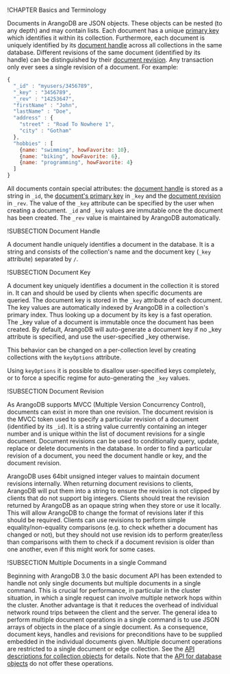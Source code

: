 !CHAPTER Basics and Terminology

Documents in ArangoDB are JSON objects. These objects can be nested (to
any depth) and may contain lists. Each document has a unique 
[primary key](../../Appendix/Glossary.md#document-key) which 
identifies it within its collection. Furthermore, each document is 
uniquely identified
by its [document handle](../../Appendix/Glossary.md#document-handle) 
across all collections in the same database. Different revisions of
the same document (identified by its handle) can be distinguished by their 
[document revision](../../Appendix/Glossary.md#document-revision).
Any transaction only ever sees a single revision of a document.
For example:

```js
{
  "_id" : "myusers/3456789",
  "_key" : "3456789",
  "_rev" : "14253647",
  "firstName" : "John",
  "lastName" : "Doe",
  "address" : {
    "street" : "Road To Nowhere 1",
    "city" : "Gotham"
  },
  "hobbies" : [
    {name: "swimming", howFavorite: 10},
    {name: "biking", howFavorite: 6},
    {name: "programming", howFavorite: 4}
  ]
}
```

All documents contain special attributes: the 
[document handle](../../Appendix/Glossary.md#document-handle) is stored
as a string in `_id`, the
[document's primary key](../../Appendix/Glossary.md#document-key) in 
`_key` and the 
[document revision](../../Appendix/Glossary.md#document-revision) in
`_rev`. The value of the `_key` attribute can be specified by the user when
creating a document. `_id` and `_key` values are immutable once the document
has been created. The `_rev` value is maintained by ArangoDB automatically.


!SUBSECTION Document Handle

A document handle uniquely identifies a document in the database. It
is a string and consists of the collection's name and the document key
(`_key` attribute) separated by `/`.


!SUBSECTION Document Key

A document key uniquely identifies a document in the collection it is
stored in. It can and should be used by clients when specific documents
are queried. The document key is stored in the `_key` attribute of
each document. The key values are automatically indexed by ArangoDB in
a collection's primary index. Thus looking up a document by its
key is a fast operation. The _key value of a document is
immutable once the document has been created. By default, ArangoDB will
auto-generate a document key if no _key attribute is specified, and use
the user-specified _key otherwise.

This behavior can be changed on a per-collection level by creating
collections with the `keyOptions` attribute.

Using `keyOptions` it is possible to disallow user-specified keys
completely, or to force a specific regime for auto-generating the `_key`
values.


!SUBSECTION Document Revision

As ArangoDB supports MVCC (Multiple Version Concurrency Control),
documents can exist in more than one
revision. The document revision is the MVCC token used to specify 
a particular revision of a document (identified by its `_id`). 
It is a string value currently
containing an integer number and is unique within the list of document
revisions for a single document. Document revisions can be used to
conditionally query, update, replace or delete documents in the database. In
order to find a particular revision of a document, you need the document
handle or key, and the document revision.

ArangoDB uses 64bit unsigned integer values to maintain
document revisions internally. When returning document revisions to
clients, ArangoDB will put them into a string to ensure the revision
is not clipped by clients that do not support big integers. Clients
should treat the revision returned by ArangoDB as an opaque string
when they store or use it locally. This will allow ArangoDB to change
the format of revisions later if this should be required. Clients can
use revisions to perform simple equality/non-equality comparisons
(e.g. to check whether a document has changed or not), but they should
not use revision ids to perform greater/less than comparisons with them
to check if a document revision is older than one another, even if this
might work for some cases.


!SUBSECTION Multiple Documents in a single Command

Beginning with ArangoDB 3.0 the basic document API has been extended
to handle not only single documents but multiple documents in a single
command. This is crucial for performance, in particular in the cluster
situation, in which a single request can involve multiple network hops
within the cluster. Another advantage is that it reduces the overhead of
individual network round trips between the client
and the server. The general idea to perform multiple document operations 
in a single command is to use JSON arrays of objects in the place of a 
single document. As a consequence, document keys, handles and revisions
for preconditions have to be supplied embedded in the individual documents
given. Multiple document operations are restricted to a single document
or edge collection. 
See the [API descriptions for collection objects](DocumentMethods.md) 
for details. Note that the [API for database objects](DatabaseMethods.md)
do not offer these operations.

